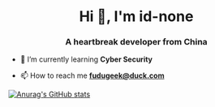 <h1 align="center">Hi 👋, I'm id-none</h1>
<h3 align="center">A heartbreak developer from China</h3>

- 🌱 I’m currently learning **Cyber Security**

- 📫 How to reach me **fudugeek@duck.com**

[![Anurag's GitHub stats](https://github-readme-stats.vercel.app/api?username=id-none&show_icons=true&theme=onedark)](https://github.com/id-none)
